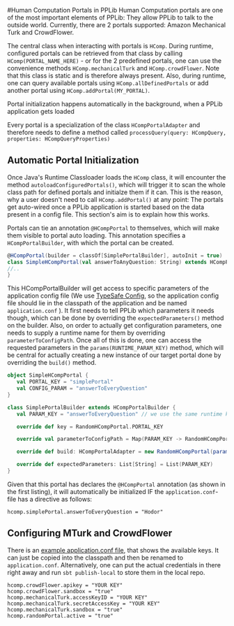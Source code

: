 #Human Computation Portals in PPLib
Human Computation portals are one of the most important elements of PPLib: They allow PPLib to talk to the outside world. 
Currently, there are 2 portals supported: Amazon Mechanical Turk and CrowdFlower. 

The central class when interacting with portals is `HComp`. During runtime, configured portals can be retrieved from that class by calling `HComp(PORTAL_NAME_HERE)` - or for the 2 predefined portals, one can use the convenience methods `HComp.mechanicalTurk` and `HComp.crowdFlower`. 
Note that this class is static and is therefore always present. Also, during runtime, one can query available portals using `HComp.allDefinedPortals` or add another portal using `HComp.addPortal(MY_PORTAL)`. 

Portal initialization happens automatically in the background, when a PPLib application gets loaded

Every portal is a specialization of the class `HCompPortalAdapter` and therefore needs to define a method called `processQuery(query: HCompQuery, properties: HCompQueryProperties)`

## Automatic Portal Initialization
Once Java's Runtime Classloader loads the `HComp` class, it will encounter the method `autoloadConfiguredPortals()`, which will trigger it to scan the whole class path for defined portals and initialze them if it can. 
This is the reason, why a user doesn't need to call `HComp.addPortal()` at any point: The portals get auto-wired once a PPLib application is started based on the data present in a config file. This section's aim is to explain how this works. 

Portals can tie an annotation `@HCompPortal` to themselves, which will make them visible to portal auto loading. 
 This annotation specifies a `HCompPortalBuilder`, with which the portal can be created.  
 
 ```scala
 @HCompPortal(builder = classOf[SimplePortalBuilder], autoInit = true)
 class SimpleHCompPortal(val answerToAnyQuestion: String) extends HCompPortalAdapter {
 //..
 }
 ```
 
 This HCompPortalBuilder will get access to specific parameters of the application config file (We use [TypeSafe Config](https://github.com/typesafehub/config), so the application config file should lie in the classpath of the application and be named `application.conf` ).
 It first needs to tell PPLib which parameters it needs though, which can be done by overriding the `expectedParameters()` method on the builder. Also, on order to actually get configuration parameters, one needs to supply a runtime name for them by overriding `parameterToConfigPath`. 
 Once all of this is done, one can access the requested parameters in the `params(RUNTIME_PARAM_KEY)` method, which will be central for actually creating a new instance of our target portal done by overriding the `build()` method.
  
 ```scala
 object SimpleHCompPortal {
 	val PORTAL_KEY = "simplePortal"
 	val CONFIG_PARAM = "answerToEveryQuestion"
 }
 
 class SimplePortalBuilder extends HCompPortalBuilder {
 	val PARAM_KEY = "answerToEveryQuestion" // we use the same runtime key as the one was named in the config. 
 
 	override def key = RandomHCompPortal.PORTAL_KEY
 
 	override val parameterToConfigPath = Map(PARAM_KEY -> RandomHCompPortal.CONFIG_PARAM)
 
 	override def build: HCompPortalAdapter = new RandomHCompPortal(params(PARAM_KEY))
 
 	override def expectedParameters: List[String] = List(PARAM_KEY)
 }

 ```
 
 Given that this portal has declares the `@HCompPortal` annotation (as shown in the first listing), it will automatically be initialized IF the `application.conf`-file has a directive as follows:
 
 ` hcomp.simplePortal.answerToEveryQuestion = "Hodor" `
 
 ## Configuring MTurk and CrowdFlower
 
 There is an [example application.conf file](https://github.com/pdeboer/PPLib/blob/master/src/main/resources/application.conf_default), that shows the available keys. It can just be copied into the classpath and then be renamed to `application.conf`. Alternatively, one can put the actual credentials in there right away and run `sbt publish-local` to store them in the local repo. 
 
 ```
 hcomp.crowdFlower.apikey = "YOUR KEY"
 hcomp.crowdFlower.sandbox = "true"
 hcomp.mechanicalTurk.accessKeyID = "YOUR KEY"
 hcomp.mechanicalTurk.secretAccessKey = "YOUR KEY"
 hcomp.mechanicalTurk.sandbox = "true"
 hcomp.randomPortal.active = "true"
 ```